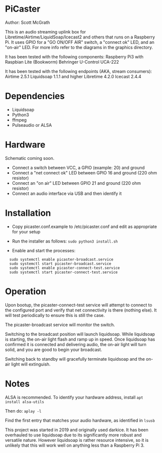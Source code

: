 # PiCaster

Author: Scott McGrath

This is an audio streaming uplink box for Libretime/Airtime/LiquidSoap/Icecast2 and others that runs on a Raspberry Pi. It uses GPIO for a "GO ON/OFF AIR" switch, a "connect ok" LED, and an "on-air" LED. For more info refer to the diagrams in the graphics directory.

It has been tested with the following components:
Raspberry Pi3 with Raspbian Lite (Bookworm)
Behringer U-Control UCA-222

It has been tested with the following endpoints (AKA, stream consumers):
Airtime 2.5.1
Liquidsoap 1.1.1 and higher
Libretime 4.2.0
Icecast 2.4.4

# Dependencies

- Liquidsoap
- Python3
- ffmpeg
- Pulseaudio or ALSA

# Hardware

Schematic coming soon.

- Connect a switch between VCC, a GPIO (example: 20) and ground
- Connect a "net connect ok" LED between GPIO 16 and ground (220 ohm resistor)
- Connect an "on air" LED between GPIO 21 and ground (220 ohm resistor)
- Connect an audio interface via USB and then identify it

# Installation

- Copy picaster.conf.example to /etc/picaster.conf and edit as appropriate for your setup
- Run the installer as follows:
  `sudo python3 install.sh`

- Enable and start the processes:

```
  sudo systemctl enable picaster-broadcast.service
  sudo systemctl start picaster-broadcast.service
  sudo systemctl enable picaster-connect-test.service
  sudo systemctl start picaster-connect-test.service
```

# Operation

Upon bootup, the picaster-connect-test service will attempt to connect to the configured port and verify that net connectivity is there (nothing else). It will test periodically to ensure this is still the case.

The picaster-broadcast service will monitor the switch.

Switching to the broadcast position will launch liquidsoap. While liquidsoap is starting, the on-air light flash and ramp up in speed. Once liquidsoap has confirmed it is connected and delivering audio, the on-air light will turn solid, and you are good to begin your broadcast.

Switching back to standby will gracefully terminate liquidsoap and the on-air light will extinguish.

# Notes

ALSA is recommended. To identify your hardware address, install `apt install alsa-utils`

Then do: `aplay -l`

Find the first entry that matches your audio hardware, as identified in `lsusb`

This project was started in 2019 and originally used darkice. It has been overhauled to use liquidsoap due to its significantly more robust and versatile nature. However liquidsoap is rather resource intensive, so it is unlikely that this will work well on anything less than a Raspberry Pi 3.
